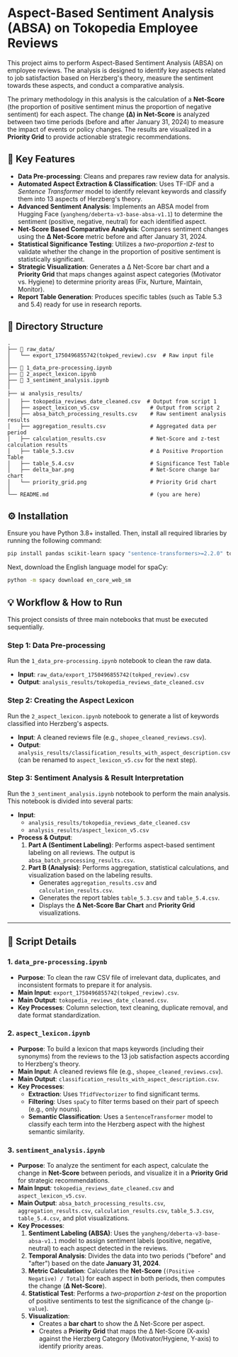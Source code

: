 # Aspect-Based Sentiment Analysis (ABSA) on Tokopedia Employee Reviews

This project aims to perform Aspect-Based Sentiment Analysis (ABSA) on employee reviews. The analysis is designed to identify key aspects related to job satisfaction based on Herzberg's theory, measure the sentiment towards these aspects, and conduct a comparative analysis.

The primary methodology in this analysis is the calculation of a **Net-Score** (the proportion of positive sentiment minus the proportion of negative sentiment) for each aspect. The change **(Δ) in Net-Score** is analyzed between two time periods (before and after January 31, 2024) to measure the impact of events or policy changes. The results are visualized in a **Priority Grid** to provide actionable strategic recommendations.

## 🚀 Key Features

  * **Data Pre-processing**: Cleans and prepares raw review data for analysis.
  * **Automated Aspect Extraction & Classification**: Uses TF-IDF and a *Sentence Transformer* model to identify relevant keywords and classify them into 13 aspects of Herzberg's theory.
  * **Advanced Sentiment Analysis**: Implements an ABSA model from Hugging Face (`yangheng/deberta-v3-base-absa-v1.1`) to determine the sentiment (positive, negative, neutral) for each identified aspect.
  * **Net-Score Based Comparative Analysis**: Compares sentiment changes using the **Δ Net-Score** metric before and after January 31, 2024.
  * **Statistical Significance Testing**: Utilizes a *two-proportion z-test* to validate whether the change in the proportion of positive sentiment is statistically significant.
  * **Strategic Visualization**: Generates a Δ Net-Score bar chart and a **Priority Grid** that maps changes against aspect categories (Motivator vs. Hygiene) to determine priority areas (Fix, Nurture, Maintain, Monitor).
  * **Report Table Generation**: Produces specific tables (such as Table 5.3 and 5.4) ready for use in research reports.

## 📂 Directory Structure

```
.
├── 📄 raw_data/
│   └── export_1750496855742(tokped_review).csv  # Raw input file
│
├── 📓 1_data_pre-processing.ipynb
├── 📓 2_aspect_lexicon.ipynb
├── 📓 3_sentiment_analysis.ipynb
│
├── 📊 analysis_results/
│   ├── tokopedia_reviews_date_cleaned.csv  # Output from script 1
│   ├── aspect_lexicon_v5.csv                # Output from script 2
│   ├── absa_batch_processing_results.csv    # Raw sentiment analysis results
│   ├── aggregation_results.csv              # Aggregated data per period
│   ├── calculation_results.csv              # Net-Score and z-test calculation results
│   ├── table_5.3.csv                        # Δ Positive Proportion Table
│   ├── table_5.4.csv                        # Significance Test Table
│   ├── delta_bar.png                        # Net-Score change bar chart
│   └── priority_grid.png                    # Priority Grid chart
│
└── README.md                                # (you are here)
```

## ⚙️ Installation

Ensure you have Python 3.8+ installed. Then, install all required libraries by running the following command:

```bash
pip install pandas scikit-learn spacy "sentence-transformers>=2.2.0" torch transformers nltk matplotlib scipy statsmodels adjustText
```

Next, download the English language model for spaCy:

```bash
python -m spacy download en_core_web_sm
```

## 💡 Workflow & How to Run

This project consists of three main notebooks that must be executed sequentially.

### Step 1: Data Pre-processing

Run the `1_data_pre-processing.ipynb` notebook to clean the raw data.

  * **Input**: `raw_data/export_1750496855742(tokped_review).csv`
  * **Output**: `analysis_results/tokopedia_reviews_date_cleaned.csv`

### Step 2: Creating the Aspect Lexicon

Run the `2_aspect_lexicon.ipynb` notebook to generate a list of keywords classified into Herzberg's aspects.

  * **Input**: A cleaned reviews file (e.g., `shopee_cleaned_reviews.csv`).
  * **Output**: `analysis_results/classification_results_with_aspect_description.csv` (can be renamed to `aspect_lexicon_v5.csv` for the next step).

### Step 3: Sentiment Analysis & Result Interpretation

Run the `3_sentiment_analysis.ipynb` notebook to perform the main analysis. This notebook is divided into several parts:

  * **Input**:
      * `analysis_results/tokopedia_reviews_date_cleaned.csv`
      * `analysis_results/aspect_lexicon_v5.csv`
  * **Process & Output**:
    1.  **Part A (Sentiment Labeling)**: Performs aspect-based sentiment labeling on all reviews. The output is `absa_batch_processing_results.csv`.
    2.  **Part B (Analysis)**: Performs aggregation, statistical calculations, and visualization based on the labeling results.
          * Generates `aggregation_results.csv` and `calculation_results.csv`.
          * Generates the report tables `table_5.3.csv` and `table_5.4.csv`.
          * Displays the **Δ Net-Score Bar Chart** and **Priority Grid** visualizations.

-----

## 📜 Script Details

### 1\. `data_pre-processing.ipynb`

  * **Purpose**: To clean the raw CSV file of irrelevant data, duplicates, and inconsistent formats to prepare it for analysis.
  * **Main Input**: `export_1750496855742(tokped_review).csv`.
  * **Main Output**: `tokopedia_reviews_date_cleaned.csv`.
  * **Key Processes**: Column selection, text cleaning, duplicate removal, and date format standardization.

### 2\. `aspect_lexicon.ipynb`

  * **Purpose**: To build a lexicon that maps keywords (including their synonyms) from the reviews to the 13 job satisfaction aspects according to Herzberg's theory.
  * **Main Input**: A cleaned reviews file (e.g., `shopee_cleaned_reviews.csv`).
  * **Main Output**: `classification_results_with_aspect_description.csv`.
  * **Key Processes**:
      * **Extraction**: Uses `TfidfVectorizer` to find significant terms.
      * **Filtering**: Uses `spaCy` to filter terms based on their part of speech (e.g., only nouns).
      * **Semantic Classification**: Uses a `SentenceTransformer` model to classify each term into the Herzberg aspect with the highest semantic similarity.

### 3\. `sentiment_analysis.ipynb`

  * **Purpose**: To analyze the sentiment for each aspect, calculate the change in **Net-Score** between periods, and visualize it in a **Priority Grid** for strategic recommendations.
  * **Main Input**: `tokopedia_reviews_date_cleaned.csv` and `aspect_lexicon_v5.csv`.
  * **Main Output**: `absa_batch_processing_results.csv`, `aggregation_results.csv`, `calculation_results.csv`, `table_5.3.csv`, `table_5.4.csv`, and plot visualizations.
  * **Key Processes**:
    1.  **Sentiment Labeling (ABSA)**: Uses the `yangheng/deberta-v3-base-absa-v1.1` model to assign sentiment labels (positive, negative, neutral) to each aspect detected in the reviews.
    2.  **Temporal Analysis**: Divides the data into two periods ("before" and "after") based on the date **January 31, 2024**.
    3.  **Metric Calculation**: Calculates the **Net-Score** (`(Positive - Negative) / Total`) for each aspect in both periods, then computes the change (**Δ Net-Score**).
    4.  **Statistical Test**: Performs a *two-proportion z-test* on the proportion of positive sentiments to test the significance of the change (`p-value`).
    5.  **Visualization**:
          * Creates a **bar chart** to show the Δ Net-Score per aspect.
          * Creates a **Priority Grid** that maps the Δ Net-Score (X-axis) against the Herzberg Category (Motivator/Hygiene, Y-axis) to identify priority areas.
